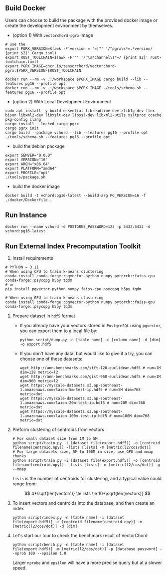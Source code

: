 ## Build Docker

Users can choose to build the package with the provided docker image or create the development environment by themselves.

- (option 1) With `vectorchord-pgrx` Image

```shell
# use the 
export PGRX_VERSION=$(awk -F'version = "=|"' '/^pgrx\s*=.*version/ {print $2}' Cargo.toml)
export RUST_TOOLCHAIN=$(awk -F'"' '/^\s*channel\s*=/ {print $2}' rust-toolchain.toml)
export PGRX_IMAGE=ghcr.io/tensorchord/vectorchord-pgrx:$PGRX_VERSION-$RUST_TOOLCHAIN

docker run --rm -v .:/workspace $PGRX_IMAGE cargo build --lib --features pg16 --profile opt
docker run --rm -v .:/workspace $PGRX_IMAGE ./tools/schema.sh --features pg16 --profile opt
```

- (option 2) With Local Development Environment

```shell
sudo apt install -y build-essential libreadline-dev zlib1g-dev flex bison libxml2-dev libxslt-dev libssl-dev libxml2-utils xsltproc ccache pkg-config clang
cargo install --locked cargo-pgrx
cargo pgrx init
cargo build --package vchord --lib --features pg16 --profile opt
./tools/schema.sh --features pg16 --profile opt
```

- build the debian package

```shell
export SEMVER="0.0.0"
export VERSION="16"
export ARCH="x86_64"
export PLATFORM="amd64"
export PROFILE="opt"
./tools/package.sh
```

- build the docker image

```shell
docker build -t vchord:pg16-latest --build-arg PG_VERSION=16 -f ./docker/Dockerfile .
```

## Run Instance

```shell
docker run --name vchord -e POSTGRES_PASSWORD=123 -p 5432:5432 -d vchord:pg16-latest
```

## Run External Index Precomputation Toolkit

1. Install requirements

```shell
# PYTHON = 3.11
# When using CPU to train k-means clustering
conda install conda-forge::pgvector-python numpy pytorch::faiss-cpu conda-forge::psycopg h5py tqdm
# or
pip install pgvector-python numpy faiss-cpu psycopg h5py tqdm

# When using GPU to train k-means clustering
conda install conda-forge::pgvector-python numpy pytorch::faiss-gpu conda-forge::psycopg h5py tqdm
```

1. Prepare dataset in `hdf5` format

   - If you already have your vectors stored in `PostgreSQL` using `pgvector`, you can export them to a local file by:
     ```shell
     python script/dump.py -n [table name] -c [column name] -d [dim] -o export.hdf5
     ```

   - If you don't have any data, but would like to give it a try, you can choose one of these datasets:

     ```shell
     wget http://ann-benchmarks.com/sift-128-euclidean.hdf5 # num=1M dim=128 metric=l2
     wget http://ann-benchmarks.com/gist-960-euclidean.hdf5 # num=1M dim=960 metric=l2
     wget https://myscale-datasets.s3.ap-southeast-1.amazonaws.com/laion-5m-test-ip.hdf5 # num=5M dim=768 metric=dot
     wget https://myscale-datasets.s3.ap-southeast-1.amazonaws.com/laion-20m-test-ip.hdf5 # num=20M dim=768 metric=dot
     wget https://myscale-datasets.s3.ap-southeast-1.amazonaws.com/laion-100m-test-ip.hdf5 # num=100M dim=768 metric=dot
     ```

2. Preform clustering of centroids from vectors

   ```shell
   # For small dataset size from 1M to 5M
   python script/train.py -i [dataset file(export.hdf5)] -o [centroid filename(centroid.npy)] -lists [lists] -m [metric(l2/cos/dot)]
   # For large datasets size, 5M to 100M in size, use GPU and mmap chunks
   python script/train.py -i [dataset file(export.hdf5)] -o [centroid filename(centroid.npy)] --lists [lists] -m [metric(l2/cos/dot)] -g --mmap
   ```

   `lists` is the number of centroids for clustering, and a typical value could range from:
   
   $$
   4*\sqrt{len(vectors)} \le lists \le 16*\sqrt{len(vectors)}
   $$

3. To insert vectors and centroids into the database, and then create an index 

   ```shell
   python script/index.py -n [table name] -i [dataset file(export.hdf5)] -c [centroid filename(centroid.npy)] -m [metric(l2/cos/dot)] -d [dim]
   ```

4. Let's start our tour to check the benchmark result of VectorChord

   ```shell
   python script/bench.py -n [table name] -i [dataset file(export.hdf5)] -m [metric(l2/cos/dot)] -p [database password] --nprob 100 --epsilon 1.0
   ```

    Larger `nprobe` and `epsilon` will have a more precise query but at a slower speed.
